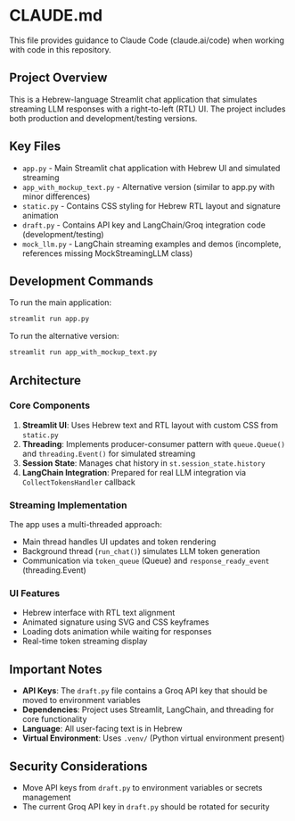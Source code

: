 # CLAUDE.md

This file provides guidance to Claude Code (claude.ai/code) when working with code in this repository.

## Project Overview

This is a Hebrew-language Streamlit chat application that simulates streaming LLM responses with a right-to-left (RTL) UI. The project includes both production and development/testing versions.

## Key Files

- `app.py` - Main Streamlit chat application with Hebrew UI and simulated streaming
- `app_with_mockup_text.py` - Alternative version (similar to app.py with minor differences)
- `static.py` - Contains CSS styling for Hebrew RTL layout and signature animation
- `draft.py` - Contains API key and LangChain/Groq integration code (development/testing)
- `mock_llm.py` - LangChain streaming examples and demos (incomplete, references missing MockStreamingLLM class)

## Development Commands

To run the main application:
```bash
streamlit run app.py
```

To run the alternative version:
```bash
streamlit run app_with_mockup_text.py
```

## Architecture

### Core Components

1. **Streamlit UI**: Uses Hebrew text and RTL layout with custom CSS from `static.py`
2. **Threading**: Implements producer-consumer pattern with `queue.Queue()` and `threading.Event()` for simulated streaming
3. **Session State**: Manages chat history in `st.session_state.history`
4. **LangChain Integration**: Prepared for real LLM integration via `CollectTokensHandler` callback

### Streaming Implementation

The app uses a multi-threaded approach:
- Main thread handles UI updates and token rendering
- Background thread (`run_chat()`) simulates LLM token generation
- Communication via `token_queue` (Queue) and `response_ready_event` (threading.Event)

### UI Features

- Hebrew interface with RTL text alignment
- Animated signature using SVG and CSS keyframes
- Loading dots animation while waiting for responses
- Real-time token streaming display

## Important Notes

- **API Keys**: The `draft.py` file contains a Groq API key that should be moved to environment variables
- **Dependencies**: Project uses Streamlit, LangChain, and threading for core functionality
- **Language**: All user-facing text is in Hebrew
- **Virtual Environment**: Uses `.venv/` (Python virtual environment present)

## Security Considerations

- Move API keys from `draft.py` to environment variables or secrets management
- The current Groq API key in `draft.py` should be rotated for security